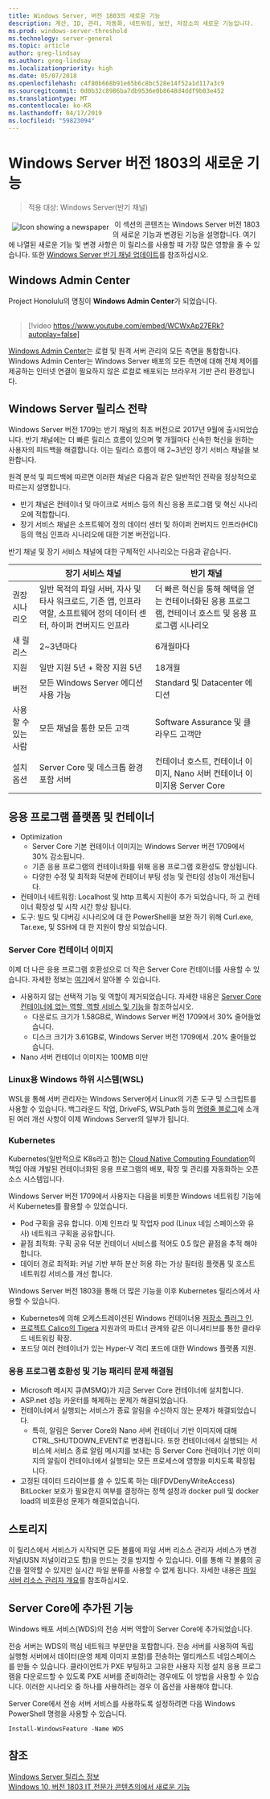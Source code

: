 ```yaml
---
title: Windows Server, 버전 1803의 새로운 기능
description: 계산, ID, 관리, 자동화, 네트워킹, 보안, 저장소의 새로운 기능입니다.
ms.prod: windows-server-threshold
ms.technology: server-general
ms.topic: article
author: greg-lindsay
ms.author: greg-lindsay
ms.localizationpriority: high
ms.date: 05/07/2018
ms.openlocfilehash: c4f80b668b91e65b6c8bc528e14f52a1d117a3c9
ms.sourcegitcommit: 0d0b32c8986ba7db9536e0b8648d4ddf9b03e452
ms.translationtype: MT
ms.contentlocale: ko-KR
ms.lasthandoff: 04/17/2019
ms.locfileid: "59823094"
---
```

# <a name="whats-new-in-windows-server-version-1803"></a>Windows Server 버전 1803의 새로운 기능

>적용 대상: Windows Server(반기 채널)

<img src="../media/landing-icons/new.png" style='float:left; padding:.5em;' alt="Icon showing a newspaper">&nbsp;이 섹션의 콘텐츠는 Windows Server 버전 1803의 새로운 기능과 변경된 기능을 설명합니다. 여기에 나열된 새로운 기능 및 변경 사항은 이 릴리스를 사용할 때 가장 많은 영향을 줄 수 있습니다. 또한 [Windows Server 반기 채널 업데이트](https://cloudblogs.microsoft.com/windowsserver/2018/03/29/windows-server-semi-annual-channel-update/)를 참조하십시오.

## <a name="windows-admin-center"></a>Windows Admin Center

Project Honolulu의 명칭이 **Windows Admin Center**가 되었습니다.
<br>&nbsp;
> [!video https://www.youtube.com/embed/WCWxAp27ERk?autoplay=false]

[Windows Admin Center](https://docs.microsoft.com/windows-server/manage/windows-admin-center/overview)는 로컬 및 원격 서버 관리의 모든 측면을 통합합니다. Windows Admin Center는 Windows Server 배포의 모든 측면에 대해 전체 제어를 제공하는 인터넷 연결이 필요하지 않은 로컬로 배포되는 브라우저 기반 관리 환경입니다.

## <a name="windows-server-release-strategy"></a>Windows Server 릴리스 전략

Windows Server 버전 1709는 반기 채널의 최초 버전으로 2017년 9월에 출시되었습니다. 반기 채널에는 더 빠른 릴리스 흐름이 있으며 몇 개월마다 신속한 혁신을 원하는 사용자의 피드백을 해결합니다. 이는 릴리스 흐름이 매 2~3년인 장기 서비스 채널을 보완합니다.

원격 분석 및 피드백에 따르면 이러한 채널은 다음과 같은 일반적인 전략을 정상적으로 따르는지 설명합니다.
- 반기 채널은 컨테이너 및 마이크로 서비스 등의 최신 응용 프로그램 및 혁신 시나리오에 적합합니다.
- 장기 서비스 채널은 소프트웨어 정의 데이터 센터 및 하이퍼 컨버지드 인프라(HCI) 등의 핵심 인프라 시나리오에 대한 기본 버전입니다. 

반기 채널 및 장기 서비스 채널에 대한 구체적인 시나리오는 다음과 같습니다.

|   | 장기 서비스 채널 |  반기 채널 |
| ------------- | ------------- | ------------ |
| 권장 시나리오     | 일반 목적의 파일 서버, 자사 및 타사 워크로드, 기존 앱, 인프라 역할, 소프트웨어 정의 데이터 센터, 하이퍼 컨버지드 인프라  | 더 빠른 혁신을 통해 혜택을 얻는 컨테이너화된 응용 프로그램, 컨테이너 호스트 및 응용 프로그램 시나리오 |
| 새 릴리스  | 2~3년마다  | 6개월마다 |
| 지원  | 일반 지원 5년 + 확장 지원 5년  | 18개월 |
| 버전  | 모든 Windows Server 에디션 사용 가능  | Standard 및 Datacenter 에디션 |
| 사용할 수 있는 사람  | 모든 채널을 통한 모든 고객 | Software Assurance 및 클라우드 고객만 |
| 설치 옵션  | Server Core 및 데스크톱 환경 포함 서버  | 컨테이너 호스트, 컨테이너 이미지, Nano 서버 컨테이너 이미지용 Server Core |

## <a name="application-platform-and-containers"></a>응용 프로그램 플랫폼 및 컨테이너

- Optimization
    - Server Core 기본 컨테이너 이미지는 Windows Server 버전 1709에서 30% 감소됩니다. 
    - 기존 응용 프로그램의 컨테이너화를 위해 응용 프로그램 호환성도 향상됩니다.
    - 다양한 수정 및 최적화 덕분에 컨테이너 부팅 성능 및 런타임 성능이 개선됩니다.
- 컨테이너 네트워킹: Localhost 및 http 프록시 지원이 추가 되었습니다, 하 고 컨테이너 확장성 및 시작 시간 향상 됩니다.
- 도구: 빌드 및 디버깅 시나리오에 대 한 PowerShell을 보완 하기 위해 Curl.exe, Tar.exe, 및 SSH에 대 한 지원이 향상 되었습니다.

### <a name="server-core-container-image"></a>Server Core 컨테이너 이미지

이제 더 나은 응용 프로그램 호환성으로 더 작은 Server Core 컨테이너를 사용할 수 있습니다. 자세한 정보는 [여기](https://blogs.technet.microsoft.com/virtualization/2018/01/22/a-smaller-windows-server-core-container-with-better-application-compatibility/)에서 알아볼 수 있습니다.

- 사용하지 않는 선택적 기능 및 역할이 제거되었습니다. 자세한 내용은 [Server Core 컨테이너에 없는 역할, 역할 서비스 및 기능](../administration/server-core/server-core-container-removed-roles.md)을 참조하십시오.
    - 다운로드 크기가 1.58GB로, Windows Server 버전 1709에서 30% 줄어들었습니다.
    - 디스크 크기가 3.61GB로, Windows Server 버전 1709에서 .20% 줄어들었습니다.
- Nano 서버 컨테이너 이미지는 100MB 미만

### <a name="windows-subsystem-for-linux-wsl"></a>Linux용 Windows 하위 시스템(WSL)

WSL을 통해 서버 관리자는 Windows Server에서 Linux의 기존 도구 및 스크립트를 사용할 수 있습니다. 백그라운드 작업, DriveFS, WSLPath 등의 [명령줄 블로그](https://blogs.msdn.microsoft.com/commandline/tag/wsl/)에 소개된 여러 개선 사항이 이제 Windows Server의 일부가 됩니다.

### <a name="kubernetes"></a>Kubernetes 

Kubernetes(일반적으로 K8s라고 함)는 [Cloud Native Computing Foundation](https://www.cncf.io)의 책임 아래 개발된 컨테이너화된 응용 프로그램의 배포, 확장 및 관리를 자동화하는 오픈 소스 시스템입니다. 

Windows Server 버전 1709에서 사용자는 다음을 비롯한 Windows 네트워킹 기능에서 Kubernetes를 활용할 수 있었습니다.
- Pod 구획을 공유 합니다. 이제 인프라 및 작업자 pod (Linux 네임 스페이스와 유사) 네트워크 구획을 공유합니다.
- 끝점 최적화: 구획 공유 덕분 컨테이너 서비스를 적어도 0.5 많은 끝점을 추적 해야 합니다.
- 데이터 경로 최적화: 커널 기반 부하 분산 허용 하는 가상 필터링 플랫폼 및 호스트 네트워킹 서비스를 개선 합니다.

Windows Server 버전 1803을 통해 더 많은 기능을 이후 Kubernetes 릴리스에서 사용할 수 있습니다. 
- Kubernetes에 의해 오케스트레이션된 Windows 컨테이너용 [저장소 플러그 인](https://github.com/Microsoft/K8s-Storage-Plugins).
- [프로젝트 Calico의 Tigera](https://cloudblogs.microsoft.com/windowsserver/2017/12/07/securing-modernized-apps-and-simplified-networking-on-windows-with-calico/) 지원과의 파트너 관계와 같은 이니셔티브를 통한 클라우드 네트워킹 확장.
- 포드당 여러 컨테이너가 있는 Hyper-V 격리 포드에 대한 Windows 플랫폼 지원.

### <a name="application-compatibility-and-feature-parity-issues-fixed"></a>응용 프로그램 호환성 및 기능 패리티 문제 해결됨

- Microsoft 메시지 큐(MSMQ)가 지금 Server Core 컨테이너에 설치합니다.
- ASP.net 성능 카운터를 해제하는 문제가 해결되었습니다.
- 컨테이너에서 실행되는 서비스가 종료 알림을 수신하지 않는 문제가 해결되었습니다.
    - 특히, 알림은 Server Core와 Nano 서버 컨테이너 기반 이미지에 대해 CTRL_SHUTDOWN_EVENT로 변경됩니다. 또한 컨테이너에서 실행되는 서비스에 서비스 종료 알림 메시지를 보내는 등 Server Core 컨테이너 기반 이미지의 알림이 컨테이너에서 실행되는 모든 프로세스에 영향을 미치도록 확장됩니다.
- 고정된 데이터 드라이브를 쓸 수 있도록 하는 데(FDVDenyWriteAccess) BitLocker 보호가 필요한지 여부를 결정하는 정책 설정과 docker pull 및 docker load의 비호환성 문제가 해결되었습니다. 

## <a name="storage"></a>스토리지

이 릴리스에서 서비스가 시작되면 모든 볼륨에 파일 서버 리소스 관리자 서비스가 변경 저널(USN 저널이라고도 함)을 만드는 것을 방지할 수 있습니다. 이를 통해 각 볼륨의 공간을 절약할 수 있지만 실시간 파일 분류를 사용할 수 없게 됩니다. 자세한 내용은 [파일 서버 리소스 관리자 개요](https://docs.microsoft.com/windows-server/storage/fsrm/fsrm-overview)를 참조하십시오.

## <a name="features-added-to-server-core"></a>Server Core에 추가된 기능

Windows 배포 서비스(WDS)의 전송 서버 역할이 Server Core에 추가되었습니다.

전송 서버는 WDS의 핵심 네트워크 부분만을 포함합니다. 전송 서버를 사용하여 독립 실행형 서버에서 데이터(운영 체제 이미지 포함)를 전송하는 멀티캐스트 네임스페이스를 만들 수 있습니다. 클라이언트가 PXE 부팅하고 고유한 사용자 지정 설치 응용 프로그램을 다운로드할 수 있도록 PXE 서버를 준비하려는 경우에도 이 방법을 사용할 수 있습니다. 이러한 시나리오 중 하나를 사용하려는 경우 이 옵션을 사용해야 합니다.

Server Core에서 전송 서버 서비스를 사용하도록 설정하려면 다음 Windows PowerShell 명령을 사용할 수 있습니다.

```
Install-WindowsFeature -Name WDS
```

## <a name="see-also"></a>참조

[Windows Server 릴리스 정보](https://docs.microsoft.com/windows-server/get-started/windows-server-release-info)<br>
[Windows 10, 버전 1803 IT 전문가 콘텐츠의에서 새로운 기능](https://docs.microsoft.com/windows/whats-new/whats-new-windows-10-version-1803)
